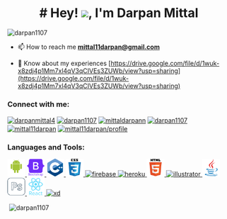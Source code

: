 <h1 align="center"># Hey! <img src="https://raw.githubusercontent.com/MartinHeinz/MartinHeinz/master/wave.gif" width="30px">, I'm Darpan Mittal</h1>
<p align="left"> <img src="https://komarev.com/ghpvc/?username=darpan1107&label=Profile%20views&color=0e75b6&style=flat" alt="darpan1107" /> </p>

- 📫 How to reach me **mittal11darpan@gmail.com**

- 📄 Know about my experiences [https://drive.google.com/file/d/1wuk-x8zdj4p1Mm7xl4qV3qCIVEs3ZUWb/view?usp=sharing](https://drive.google.com/file/d/1wuk-x8zdj4p1Mm7xl4qV3qCIVEs3ZUWb/view?usp=sharing)

<h3 align="left">Connect with me:</h3>
<p align="left">
<a href="https://twitter.com/darpanmittal4" target="blank"><img align="center" src="https://cdn.jsdelivr.net/npm/simple-icons@3.0.1/icons/twitter.svg" alt="darpanmittal4" height="30" width="40" /></a>
<a href="https://linkedin.com/in/darpan1107" target="blank"><img align="center" src="https://cdn.jsdelivr.net/npm/simple-icons@3.0.1/icons/linkedin.svg" alt="darpan1107" height="30" width="40" /></a>
<a href="https://instagram.com/mittaldarpann" target="blank"><img align="center" src="https://cdn.jsdelivr.net/npm/simple-icons@3.0.1/icons/instagram.svg" alt="mittaldarpann" height="30" width="40" /></a>
<a href="https://www.codechef.com/users/darpan1107" target="blank"><img align="center" src="https://cdn.jsdelivr.net/npm/simple-icons@3.1.0/icons/codechef.svg" alt="darpan1107" height="30" width="40" /></a>
<a href="https://codeforces.com/profile/mittal11darpan" target="blank"><img align="center" src="https://cdn.jsdelivr.net/npm/simple-icons@3.0.1/icons/codeforces.svg" alt="mittal11darpan" height="30" width="40" /></a>
<a href="https://auth.geeksforgeeks.org/user/mittal11darpan/profile" target="blank"><img align="center" src="https://cdn.jsdelivr.net/npm/simple-icons@3.0.1/icons/geeksforgeeks.svg" alt="mittal11darpan/profile" height="30" width="40" /></a>
</p>

<h3 align="left">Languages and Tools:</h3>
<p align="left"> <a href="https://developer.android.com" target="_blank"> <img src="https://raw.githubusercontent.com/devicons/devicon/master/icons/android/android-original-wordmark.svg" alt="android" width="40" height="40"/> </a> <a href="https://getbootstrap.com" target="_blank"> <img src="https://raw.githubusercontent.com/devicons/devicon/master/icons/bootstrap/bootstrap-plain-wordmark.svg" alt="bootstrap" width="40" height="40"/> </a> <a href="https://www.w3schools.com/cpp/" target="_blank"> <img src="https://raw.githubusercontent.com/devicons/devicon/master/icons/cplusplus/cplusplus-original.svg" alt="cplusplus" width="40" height="40"/> </a> <a href="https://www.w3schools.com/css/" target="_blank"> <img src="https://raw.githubusercontent.com/devicons/devicon/master/icons/css3/css3-original-wordmark.svg" alt="css3" width="40" height="40"/> </a> <a href="https://firebase.google.com/" target="_blank"> <img src="https://www.vectorlogo.zone/logos/firebase/firebase-icon.svg" alt="firebase" width="40" height="40"/> </a> <a href="https://heroku.com" target="_blank"> <img src="https://www.vectorlogo.zone/logos/heroku/heroku-icon.svg" alt="heroku" width="40" height="40"/> </a> <a href="https://www.w3.org/html/" target="_blank"> <img src="https://raw.githubusercontent.com/devicons/devicon/master/icons/html5/html5-original-wordmark.svg" alt="html5" width="40" height="40"/> </a> <a href="https://www.adobe.com/in/products/illustrator.html" target="_blank"> <img src="https://www.vectorlogo.zone/logos/adobe_illustrator/adobe_illustrator-icon.svg" alt="illustrator" width="40" height="40"/> </a> <a href="https://www.java.com" target="_blank"> <img src="https://raw.githubusercontent.com/devicons/devicon/master/icons/java/java-original.svg" alt="java" width="40" height="40"/> </a> <a href="https://www.photoshop.com/en" target="_blank"> <img src="https://raw.githubusercontent.com/devicons/devicon/master/icons/photoshop/photoshop-line.svg" alt="photoshop" width="40" height="40"/> </a> <a href="https://reactjs.org/" target="_blank"> <img src="https://raw.githubusercontent.com/devicons/devicon/master/icons/react/react-original-wordmark.svg" alt="react" width="40" height="40"/>  <a href="https://www.adobe.com/products/xd.html" target="_blank"> <img src="https://cdn.worldvectorlogo.com/logos/adobe-xd.svg" alt="xd" width="40" height="40"/> </a> </p>

<p>&nbsp;<img align="center" src="https://github-readme-stats.vercel.app/api?username=darpan1107&show_icons=true&locale=en" alt="darpan1107" /></p>
